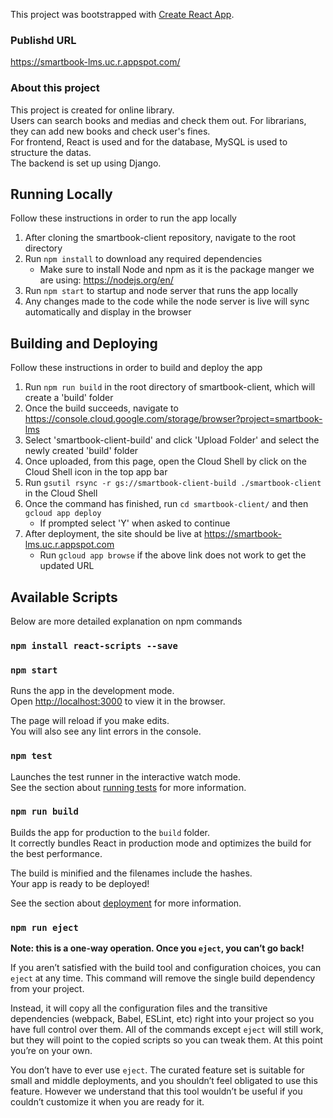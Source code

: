 This project was bootstrapped with [Create React App](https://github.com/facebook/create-react-app).

### Publishd URL
https://smartbook-lms.uc.r.appspot.com/

### About this project
This project is created for online library.<br />
Users can search books and medias and check them out. For librarians, they can add new books and check user's fines.<br />
For frontend, React is used and for the database, MySQL is used to structure the datas.<br />
The backend is set up using Django.<br />

## Running Locally

Follow these instructions in order to run the app locally

1. After cloning the smartbook-client repository, navigate to the root directory
2. Run `npm install` to download any required dependencies
   * Make sure to install Node and npm as it is the package manger we are using: https://nodejs.org/en/
3. Run `npm start` to startup and node server that runs the app locally
4. Any changes made to the code while the node server is live will sync automatically and display in the browser

## Building and Deploying

Follow these instructions in order to build and deploy the app

1. Run `npm run build` in the root directory of smartbook-client, which will create a 'build' folder
2. Once the build succeeds, navigate to https://console.cloud.google.com/storage/browser?project=smartbook-lms
3. Select 'smartbook-client-build' and click 'Upload Folder' and select the newly created 'build' folder
4. Once uploaded, from this page, open the Cloud Shell by click on the Cloud Shell icon in the top app bar
5. Run `gsutil rsync -r gs://smartbook-client-build ./smartbook-client` in the Cloud Shell 
6. Once the command has finished, run `cd smartbook-client/` and then `gcloud app deploy`
   * If prompted select 'Y' when asked to continue
7. After deployment, the site should be live at https://smartbook-lms.uc.r.appspot.com
   * Run `gcloud app browse` if the above link does not work to get the updated URL


## Available Scripts

Below are more detailed explanation on npm commands

### `npm install react-scripts --save`

### `npm start`

Runs the app in the development mode.<br />
Open [http://localhost:3000](http://localhost:3000) to view it in the browser.

The page will reload if you make edits.<br />
You will also see any lint errors in the console.

### `npm test`

Launches the test runner in the interactive watch mode.<br />
See the section about [running tests](https://facebook.github.io/create-react-app/docs/running-tests) for more information.

### `npm run build`

Builds the app for production to the `build` folder.<br />
It correctly bundles React in production mode and optimizes the build for the best performance.

The build is minified and the filenames include the hashes.<br />
Your app is ready to be deployed!

See the section about [deployment](https://facebook.github.io/create-react-app/docs/deployment) for more information.

### `npm run eject`

**Note: this is a one-way operation. Once you `eject`, you can’t go back!**

If you aren’t satisfied with the build tool and configuration choices, you can `eject` at any time. This command will remove the single build dependency from your project.

Instead, it will copy all the configuration files and the transitive dependencies (webpack, Babel, ESLint, etc) right into your project so you have full control over them. All of the commands except `eject` will still work, but they will point to the copied scripts so you can tweak them. At this point you’re on your own.

You don’t have to ever use `eject`. The curated feature set is suitable for small and middle deployments, and you shouldn’t feel obligated to use this feature. However we understand that this tool wouldn’t be useful if you couldn’t customize it when you are ready for it.


